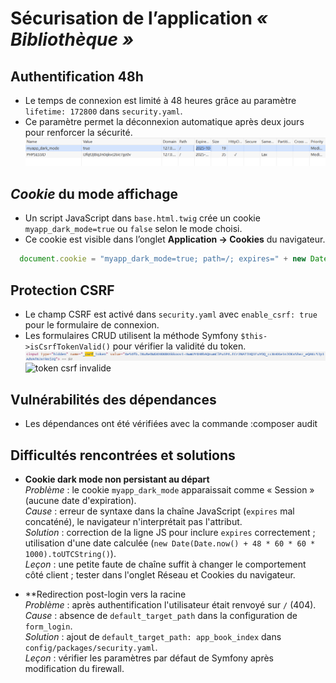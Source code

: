 # Sécurisation de l’application *« Bibliothèque »*

## Authentification 48h
- Le temps de connexion est limité à 48 heures grâce au paramètre `lifetime: 172800` dans `security.yaml`.
- Ce paramètre permet la déconnexion automatique après deux jours pour renforcer la sécurité.
![Capture de la session 48h](images/cookie1.png)


## *Cookie* du mode affichage
- Un script JavaScript dans `base.html.twig` crée un cookie `myapp_dark_mode=true` ou `false` selon le mode choisi.
- Ce cookie est visible dans l’onglet **Application → Cookies** du navigateur.
```js
  document.cookie = "myapp_dark_mode=true; path=/; expires=" + new Date(Date.now() + 48 * 60 * 60 * 1000).toUTCString();
```

## Protection CSRF
- Le champ CSRF est activé dans `security.yaml` avec `enable_csrf: true` pour le formulaire de connexion.
- Les formulaires CRUD utilisent la méthode Symfony `$this->isCsrfTokenValid()` pour vérifier la validité du token.
![token csrf](images/csrf.png)
![token csrf invalide](image/csrfinvalide.png)

## Vulnérabilités des dépendances
- Les dépendances ont été vérifiées avec la commande :composer audit

## Difficultés rencontrées et solutions

- **Cookie dark mode non persistant au départ**  
  *Problème* : le cookie `myapp_dark_mode` apparaissait comme « Session » (aucune date d'expiration).  
  *Cause* : erreur de syntaxe dans la chaîne JavaScript (`expires` mal concaténé), le navigateur n'interprétait pas l'attribut.  
  *Solution* : correction de la ligne JS pour inclure `expires` correctement ; utilisation d'une date calculée (`new Date(Date.now() + 48 * 60 * 60 * 1000).toUTCString()`).  
  *Leçon* : une petite faute de chaîne suffit à changer le comportement côté client ; tester dans l'onglet Réseau et Cookies du navigateur.

- **Redirection post-login vers la racine   
  *Problème* : après authentification l'utilisateur était renvoyé sur `/` (404).  
  *Cause* : absence de `default_target_path` dans la configuration de `form_login`.  
  *Solution* : ajout de `default_target_path: app_book_index` dans `config/packages/security.yaml`.  
  *Leçon* : vérifier les paramètres par défaut de Symfony après modification du firewall.
